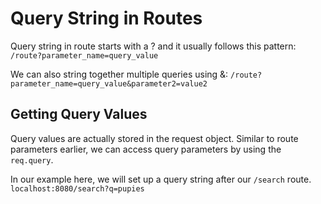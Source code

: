 # Query String in Routes
Query string in route starts with a ? and it usually follows this pattern: 
`/route?parameter_name=query_value`

We can also string together multiple queries using &:
`/route?parameter_name=query_value&parameter2=value2`

## Getting Query Values 
Query values are actually stored in the request object.
Similar to route parameters earlier, we can access query parameters by using the `req.query`. 

In our example here, we will set up a query string after our `/search` route.
`localhost:8080/search?q=pupies`



